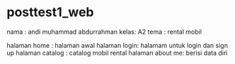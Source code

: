# posttest1_web
nama : andi muhammad abdurrahman
kelas: A2
tema : rental mobil

halaman home : halaman awal
halaman login: halamam untuk login dan sign up
halaman catalog : catalog mobil rental
halaman about me: berisi data diri 
